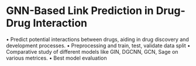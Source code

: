 # GNN-Based Link Prediction in Drug-Drug Interaction


 • Predict potential interactions between drugs, aiding in drug discovery and development processes.
 • Preprocessing and train, test, validate data split
 • Comparative study of different models like GIN, DGCNN, GCN, Sage on various metrices.
 • Best model evaluation
